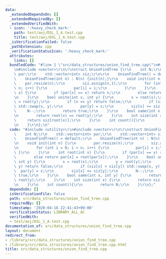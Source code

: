 ```yaml
---
data:
  _extendedDependsOn: []
  _extendedRequiredBy: []
  _extendedVerifiedWith:
  - icon: ':heavy_check_mark:'
    path: test/aoj/DSL_1_A.test.cpp
    title: test/aoj/DSL_1_A.test.cpp
  _isVerificationFailed: false
  _pathExtension: cpp
  _verificationStatusIcon: ':heavy_check_mark:'
  attributes:
    links: []
  bundledCode: "#line 1 \"src/data_structures/union_find_tree.cpp\"\n#include <utility>\r\
    \n#include <vector>\r\n\r\nstruct UnionFindTree {\r\n    int N;\r\n    std::vector<int>\
    \ par;\r\n    std::vector<int> siz;\r\n\r\n    UnionFindTree() = default;\r\n\
    \    UnionFindTree(int n) : N(n) {init(n);}\r\n    void init(int n) {\r\n    \
    \    par.resize(n);\r\n        siz.assign(n,1);\r\n        for (int i = 0; i <\
    \ n; i++) {\r\n            par[i] = i;\r\n        }\r\n    }\r\n    int root(int\
    \ x) {\r\n        if (par[x] == x) return x;\r\n        else return par[x] = root(par[x]);\r\
    \n    }\r\n    bool unite(int x, int y) {\r\n        x = root(x);\r\n        y\
    \ = root(y);\r\n        if (x == y) return false;\r\n        if (siz[x] < siz[y])\
    \ std::swap(x, y);\r\n        par[y] = x;\r\n        siz[x] += siz[y];\r\n   \
    \     N--;\r\n        return true;\r\n    }\r\n    bool same(int x, int y) {\r\
    \n        return root(x) == root(y);\r\n    }\r\n    int size(int x) {\r\n   \
    \     return siz[root(x)];\r\n    }\r\n    int count(){\r\n        return N;\r\
    \n    }\r\n};\n"
  code: "#include <utility>\r\n#include <vector>\r\n\r\nstruct UnionFindTree {\r\n\
    \    int N;\r\n    std::vector<int> par;\r\n    std::vector<int> siz;\r\n\r\n\
    \    UnionFindTree() = default;\r\n    UnionFindTree(int n) : N(n) {init(n);}\r\
    \n    void init(int n) {\r\n        par.resize(n);\r\n        siz.assign(n,1);\r\
    \n        for (int i = 0; i < n; i++) {\r\n            par[i] = i;\r\n       \
    \ }\r\n    }\r\n    int root(int x) {\r\n        if (par[x] == x) return x;\r\n\
    \        else return par[x] = root(par[x]);\r\n    }\r\n    bool unite(int x,\
    \ int y) {\r\n        x = root(x);\r\n        y = root(y);\r\n        if (x ==\
    \ y) return false;\r\n        if (siz[x] < siz[y]) std::swap(x, y);\r\n      \
    \  par[y] = x;\r\n        siz[x] += siz[y];\r\n        N--;\r\n        return\
    \ true;\r\n    }\r\n    bool same(int x, int y) {\r\n        return root(x) ==\
    \ root(y);\r\n    }\r\n    int size(int x) {\r\n        return siz[root(x)];\r\
    \n    }\r\n    int count(){\r\n        return N;\r\n    }\r\n};"
  dependsOn: []
  isVerificationFile: false
  path: src/data_structures/union_find_tree.cpp
  requiredBy: []
  timestamp: '2020-04-16 22:41:43+09:00'
  verificationStatus: LIBRARY_ALL_AC
  verifiedWith:
  - test/aoj/DSL_1_A.test.cpp
documentation_of: src/data_structures/union_find_tree.cpp
layout: document
redirect_from:
- /library/src/data_structures/union_find_tree.cpp
- /library/src/data_structures/union_find_tree.cpp.html
title: src/data_structures/union_find_tree.cpp
---
```

